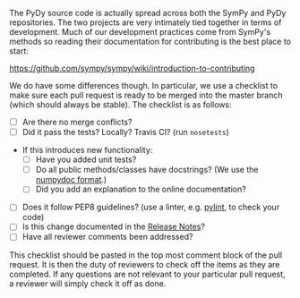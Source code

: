 The PyDy source code is actually spread across both the SymPy and PyDy
repositories. The two projects are very intimately tied together in terms of
development. Much of our development practices come from SymPy's methods so
reading their documentation for contributing is the best place to start:

https://github.com/sympy/sympy/wiki/introduction-to-contributing

We do have some differences though. In particular, we use a checklist to make
sure each pull request is ready to be merged into the master branch (which
should always be stable). The checklist is as follows:

- [ ] Are there no merge conflicts?
- [ ] Did it pass the tests? Locally? Travis CI? (run ``nosetests``)
- If this introduces new functionality:
  - [ ] Have you added unit tests?
  - [ ] Do all public methods/classes have docstrings? (We use the [numpydoc
    format].)
  - [ ] Did you add an explanation to the online documentation?
- [ ] Does it follow PEP8 guidelines? (use a linter, e.g. [pylint], to check
  your code)
- [ ] Is this change documented in the [Release Notes]?
- [ ] Have all reviewer comments been addressed?

This checklist should be pasted in the top most comment block of the pull
request. It is then the duty of reviewers to check off the items as they are
completed. If any questions are not relevant to your particular pull request, a
reviewer will simply check it off as done.

[pylint]: http://www.pylint.org
[numpydoc format]: https://github.com/numpy/numpy/blob/master/doc/HOWTO_DOCUMENT.rst.txt
[Release Notes]: https://github.com/pydy/pydy/tree/contributing#release-notes
